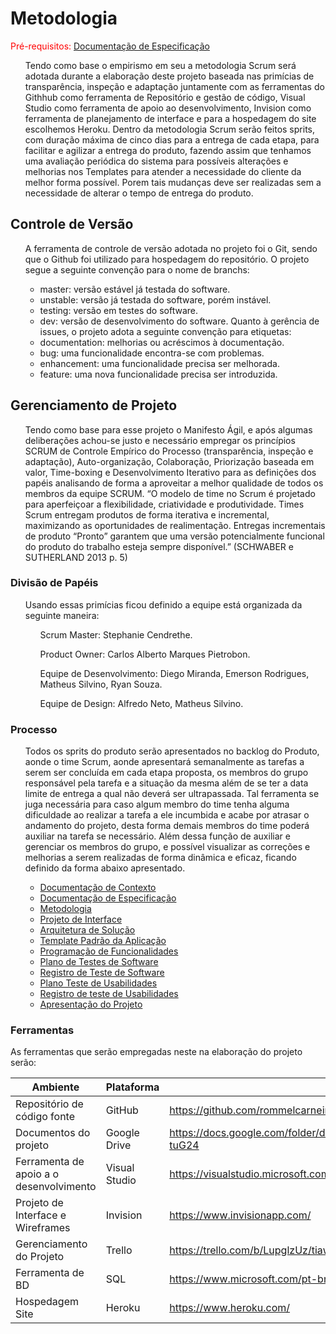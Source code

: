 
# Metodologia

<span style="color:red">Pré-requisitos: <a href="2-Especificação do Projeto.md"> Documentação de Especificação</a></span>

<ol>
 Tendo como base o empirismo em seu a metodologia Scrum será adotada durante a elaboração deste projeto baseada nas primícias de transparência, inspeção e adaptação juntamente com as ferramentas do Githhub como ferramenta de Repositório e gestão de código, Visual Studio como ferramenta de apoio ao desenvolvimento, Invision como ferramenta de planejamento de interface e para a hospedagem do site escolhemos Heroku. Dentro da metodologia Scrum serão feitos sprits, com duração máxima de cinco dias para a entrega de cada etapa, para facilitar e agilizar a entrega do produto, fazendo assim que tenhamos uma avaliação periódica do sistema para possíveis alterações e melhorias nos Templates para atender a necessidade do cliente da melhor forma possível. Porem tais mudanças deve ser realizadas sem a necessidade de alterar o tempo de entrega do produto.
 </ol>

## Controle de Versão
<ol>
 A ferramenta de controle de versão adotada no projeto foi o Git, sendo que o Github foi utilizado para hospedagem do repositório.
O projeto segue a seguinte convenção para o nome de branchs:
 
*	master: versão estável já testada do software.
*	unstable: versão já testada do software, porém instável.
*	testing: versão em testes do software.
*	dev: versão de desenvolvimento do software.
 Quanto à gerência de issues, o projeto adota a seguinte convenção para etiquetas:
*	documentation: melhorias ou acréscimos à documentação.
*	bug: uma funcionalidade encontra-se com problemas.
*	enhancement: uma funcionalidade precisa ser melhorada.
*	feature: uma nova funcionalidade precisa ser introduzida.

 </ol>

## Gerenciamento de Projeto
<ol>
 Tendo como base para esse projeto o Manifesto Ágil, e após algumas deliberações achou-se justo e necessário empregar os princípios SCRUM de Controle Empírico do Processo (transparência, inspeção e adaptação), Auto-organização, Colaboração, Priorização baseada em valor, Time-boxing e Desenvolvimento Iterativo para as definições dos papéis analisando de forma a aproveitar a melhor qualidade de todos os membros da equipe SCRUM. “O modelo de time no Scrum é projetado para aperfeiçoar a flexibilidade, criatividade e produtividade. Times Scrum entregam produtos de forma iterativa e incremental, maximizando as oportunidades de realimentação. Entregas incrementais de produto “Pronto” garantem que uma versão potencialmente funcional do produto do trabalho esteja sempre disponível.” (SCHWABER e SUTHERLAND 2013 p. 5)
 </ol>

### Divisão de Papéis

<ol>
 Usando essas primícias ficou definido a equipe está organizada da seguinte maneira:
 <ol>
  
Scrum Master: Stephanie Cendrethe.
  
Product Owner: Carlos Alberto Marques Pietrobon.
  
Equipe de Desenvolvimento: Diego Miranda,
                           Emerson Rodrigues,
                           Matheus Silvino,
                           Ryan Souza.
	
 Equipe de Design: Alfredo Neto, Matheus Silvino.
	
</ol>
</ol>

### Processo
<ol>
 
 Todos os sprits do produto serão apresentados no backlog do Produto, aonde o time Scrum, aonde apresentará semanalmente as tarefas a serem ser concluída em cada etapa proposta, os membros do grupo responsável pela tarefa e a situação da mesma além de se ter a data limite de entrega a qual não deverá ser ultrapassada. Tal ferramenta se juga necessária para caso algum membro do time tenha alguma dificuldade ao realizar a tarefa a ele incumbida e acabe por atrasar o andamento do projeto, desta forma demais membros do time poderá auxiliar na tarefa se necessário. Além dessa função de auxiliar e gerenciar os membros do grupo, e possível visualizar as correções e melhorias a serem realizadas de forma dinâmica e eficaz, ficando definido da forma abaixo apresentado.

 * <span style="color:red"><a href="01-Documentação de Contexto.md"> Documentação de Contexto</a></span>
 * <span style="color:red"><a href="02-Especificação do Projeto.md"> Documentação de Especificação</a></span>
 * <span style="color:red"><a href="03-Metodologia.md"> Metodologia</a></span>
 * <span style="color:red"><a href="04-Projeto de Interface.md"> Projeto de Interface</a></span>
 * <span style="color:red"><a href="05-Arquitetura de Solução.md"> Arquitetura de Solução</a></span>
 * <span style="color:red"><a href="06-Template Padrão da Aplicação.md"> Template Padrão da Aplicação</a></span>
 * <span style="color:red"><a href="07-Programação de Funcionalidades.md"> Programação de Funcionalidades</a></span>
 * <span style="color:red"><a href="08-Plano de Testes de Software.md"> Plano de Testes de Software</a></span>
 * <span style="color:red"><a href="09-Registro de Testes de Software.md"> Registro de Teste de Software</a></span>
 * <span style="color:red"><a href="10-Plano Testes de Usabilidades.md"> Plano Teste de Usabilidades</a></span>
 * <span style="color:red"><a href="11-Registro de testes de Usabilidades.md"> Registro de teste de Usabilidades</a></span>
 * <span style="color:red"><a href="12-Apresentação do Projeto.md"> Apresentação do Projeto</a></span>
 

</ol>


### Ferramentas

As ferramentas que serão empregadas neste na elaboração do projeto serão:

|Ambiente| Plataforma|	Link de Acesso|
|--------|-----------|--------|
|Repositório de código fonte	|GitHub|	https://github.com/rommelcarneiro/tiaw-template|
|Documentos do projeto|	Google Drive|	https://docs.google.com/folder/d/1xE9t6zD78VnVkeOSgDfss33QWe85ogqYpx9x-tuG24|
|Ferramenta de apoio a o desenvolvimento|	Visual Studio|	https://visualstudio.microsoft.com/pt-br/services/github-codespaces/|
|Projeto de Interface e Wireframes|	Invision|	https://www.invisionapp.com/|
|Gerenciamento do Projeto|	Trello	|https://trello.com/b/LupglzUz/tiaw-template|
|Ferramenta de BD|	SQL	|https://www.microsoft.com/pt-br/sql-server/sql-server-2019|
|Hospedagem Site|	Heroku|	https://www.heroku.com/|


